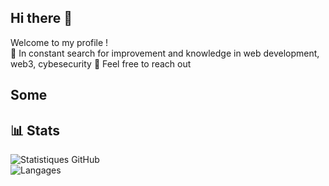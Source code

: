 ## Hi there 👋  
Welcome to my profile !  
🌱 In constant search for improvement and knowledge in web development, web3, cybesecurity 
💬 Feel free to reach out  

## Some 

## 📊 Stats

 ![Statistiques GitHub](https://github-readme-stats.vercel.app/api?username=BdClement&show_icons=true&hide_title=true&theme=merko)  
 ![Langages](https://github-readme-stats.vercel.app/api/top-langs/?username=BdClement&layout=compact&theme=merko)

<!--
**BdClement/BdClement** is a ✨ _special_ ✨ repository because its `README.md` (this file) appears on your GitHub profile.

Here are some ideas to get you started:

- 🔭 I’m currently working on ...
- 🌱 I’m currently learning ...
- 👯 I’m looking to collaborate on ...
- 🤔 I’m looking for help with ...
- 💬 Ask me about ...
- 📫 How to reach me: ...
- 😄 Pronouns: ...
- ⚡ Fun fact: ...
-->
